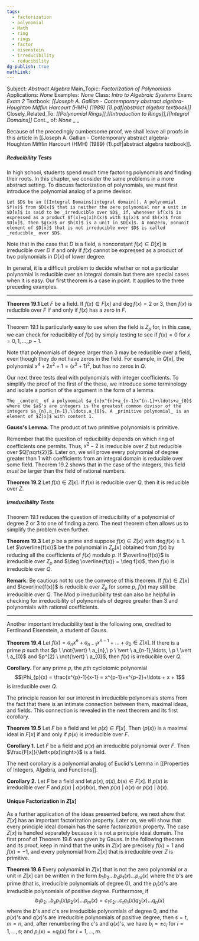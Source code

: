 ```yaml
---
tags:
  - factorization
  - polynomial
  - Math
  - ring
  - rings
  - factor
  - eisenstein
  - irreducibility
  - reducibility
dg-publish: true
mathLink:
---
```

Subject: _Abstract Algebra_
Main\_Topic: _Factorization of Polynomials_
Applications: _None_
Examples: _None_
Class: _Intro to Algebraic Systems_
Exam: _Exam 2_
Textbook: _[[Joseph A. Gallian - Contemporary abstract algebra-Houghton Mifflin Harcourt (HMH) (1989) (1).pdf|abstract algebra textbook]]_
Closely\_Related\_To: _[[Polynomial Rings]],[[Introduction to Rings]],[[Integral Domains]]_
Cont.\_ of: _None_ 
_
_

Because of the precedingly cumbersome proof, we shall leave all proofs in this article in [[Joseph A. Gallian - Contemporary abstract algebra-Houghton Mifflin Harcourt (HMH) (1989) (1).pdf|abstract algebra textbook]]. 
##### Reducibility Tests
In high school, students spend much time factoring polynomials and finding their roots. In this chapter, we consider the same problems in a more abstract setting. To discuss factorization of polynomials, we must first introduce the polynomial analog of a prime devisor. 

```ad-Definition
Let $D$ be an [[Integral Domains|integral domain]]. A polynomial $f(x)$ from $D[x]$ that is neither the zero polynomial nor a unit in $D[x]$ is said to be _irreducible over $D$_ if, whenever $f(x)$ is expressed as a product $f(x)=g(x)h(x)$ with $g(x)$ and $h(x)$ from $D[x]$, then $g(x)$ or $h(X)$ is a unit in $D[x]$. A nonzero, nonunit element of $D[x]$ that is not irreducible over $D$ is called _reducible_ over $D$. 
```

Note that in the case that $D$ is a field, a nonconstant $f(x) \in D[x]$ is irreducible over $D$ if and only if $f(x)$ cannot be expressed as a product of two polynomials in $D[x]$ of lower degree. 

In general, it is a difficult problem to decide whether or not a particular polynomial is reducible over an integral domain but there are special cases when it is easy. Our first theorem is a case in point. It applies to the three preceding examples.

---
**Theorem 19.1**  Let $F$ be a field. If $f(x) \in F[x]$ and $\deg f(x)=2$ or $3$, then $f(x)$ is reducible over $F$ if and only if $f(x)$ has a zero in $F$. 

---
Theorem 19.1 is particularly easy to use when the field is $Z_{p}$ for, in this case, we can check for reducibility of $f(x)$ by simply testing to see if $f(x)=0$ for $x=0,1,\ldots,p-1$. 

Note that polynomials of degree larger than $3$ may be reducible over a field, even though they do not have zeros in the field. For example, in $Q[x]$, the polynomial $x^{4}+2x^{2}+1=(x^{2}+1)^{2}$, but has no zeros in $Q$. 

Our next three tests deal with polynomials with integer coefficients. To simplify the proof of the first of the these, we introduce some terminology and isolate a portion of the argument in the form of a lemma. 

```ad-Definition
The _content_ of a polynomial $a_{n}x^{n}+a_{n-1}x^{n-1}+\ldots+a_{0}$ where the $a$'s are integers is the greatest common divisor of the integers $a_{n},a_{n-1},\ldots,a_{0}$. A _primitive polynomial_ is an element of $Z[x]$ with content 1.
```

**Gauss's Lemma.**  The product of two primitive polynomials is primitive. 

Remember that the question of reducibility depends on which ring of coefficients one permits. Thus, $x^{2}-2$ is irreducible over $Z$ but reducible over $Q[\sqrt{2}]$. Later on, we will prove every polynomial of degree greater than $1$ with coefficients from an integral domain is reducible over some field. Theorem 19.2 shows that in the case of the integers, this field _must be_ larger than the field of rational numbers. 

**Theorem 19.2**  Let $f(x)\in Z[x]$. If $f(x)$ is reducible over $Q$, then it is reducible over $Z$. 

##### Irreducibility Tests
Theorem 19.1 reduces the question of irreducibility of a polynomial of degree 2 or 3 to one of finding a zero. The next theorem often allows us to simplify the problem even further. 

**Theorem 19.3**  Let $p$ be a prime and suppose $f(x) \in Z[x]$ with $\deg f(x) \geq 1$. Let $\overline{f(x)}$ be the polynomial in $Z_{p}[x]$ obtained from $f(x)$ by reducing all the coefficients of $f(x)$ modulo $p$. If $\overline{f(x)}$ is irreducible over $Z_{p}$ and $\deg \overline{f(x)} = \deg f(x)$, then $f(x)$ is irreducible over $Q$. 

**Remark.**  Be cautious not to use the converse of this theorem. If $f(x) \in Z[x]$ and $\overline{f(x)}$ is reducible over $Z_{p}$ for some $p$, $f(x)$ may still be irreducible over $Q$. The Mod $p$ irreducibility test can also be helpful in checking for irreducibility of polynomials of degree greater than $3$ and polynomials with rational coefficients. 

---
Another important irreducibility test is the following one, credited to Ferdinand Eisenstein, a student of Gauss. 

**Theorem 19.4**  Let $f(x) = a_{n}x^{n}+a_{n-1}x^{n-1}+\ldots+a_{0} \in Z[x]$. If there is a prime $p$ such that $p \ \not{\vert} \ a_{n},\ p \ \vert \ a_{n-1},\ldots, \ p \ \vert \ a_{0}$ and $p^{2} \ \not{\vert} \ a_{0}$, then $f(x)$ is irreducible over $Q$. 

**Corollary.**  For any prime $p$, the $p$th cyclotomic polynomial 
$$\Phi_{p}(x) = \frac{x^{p}-1}{x-1} = x^{p-1}+x^{p-2}+\ldots + x + 1$$ is irreducible over $Q$. 

The principle reason for our interest in irreducible polynomials stems from the fact that there is an intimate connection between them, maximal ideas, and fields. This connection is revealed in the next theorem and its first corollary. 

**Theorem 19.5**  Let $F$ be a field and let $p(x) \in F[x]$. Then $\left<p(x) \right>$ is a maximal ideal in $F[x]$ if and only if $p(x)$ is irreducible over $F$. 

**Corollary 1.**  Let $F$ be a field and $p(x)$ an irreducible polynomial over $F$. Then $\frac{F[x]}{\left<p(x)\right>}$ is a field. 

The next corollary is a polynomial analog of Euclid's Lemma in [[Properties of Integers, Algebra, and Functions]]. 

**Corollary 2.**  Let $F$ be a field and let $p(x), a(x), b(x) \in F[x]$. If $p(x)$ is irreducible over $F$ and $p(x) \ \vert \ a(x)b(x)$, then $p(x) \ \vert \ a(x)$ or $p(x) \ \vert \ b(x)$. 

#### Unique Factorization in $Z[x]$ 
As a further application of the ideas presented before, we next show that $Z[x]$ has an important factorization property. Later on, we will show that every principle ideal domain has the same factorization property. The case $Z[x]$ is handled separately because it is not a principle ideal domain. The first proof of Theorem 19.6 was given by Gauss. In the following theorem and its proof, keep in mind that the units in $Z[x]$ are precisely $f(x)=1$ and $f(x)=-1$, and every polynomial from $Z[x]$ that is irreducible over $Z$ is primitive. 

**Theorem 19.6**  Every polynomial in $Z[x]$ that is not the zero polynomial or a unit in $Z[x]$ can be written in the form $b_{1}b_{2}\ldots b_{s}p_{1}(x) \ldots p_{m}(x)$ where the $b$'s are prime (that is, irreducible polynomials of degree $0$), and the $p_{i}(x)$'s are irreducible polynomials of positive degree. Furthermore, if 
$$
b_{1}b_{2}\ldots b_{s}p_{1}(x)p_{2}(x) \ldots p_{m}(x) = c_{1}c_{2}\ldots c_{t}q_{1}(x)q_{2}(x) \ldots q_{n}(x)
$$
where the $b$'s and $c$'s are irreducible polynomials of degree $0$, and the $p(x)$'s and $q(x)$'s are irreducible polynomials of positive degree, then $s=t$, $m=n$, and, after renumbering the $c$'s and $q(x)$'s, we have $b_{i} = \pm c_{i}$ for $i=1,\ldots,s$; and $p_{i}(x) = \pm q_{i}(x)$ for $i=1,\ldots,m$. 

